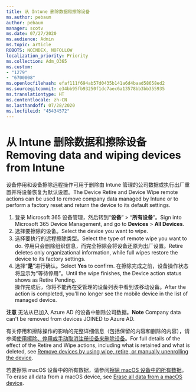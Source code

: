 ```yaml
---
title: 从 Intune 删除数据和擦除设备
ms.author: pebaum
author: pebaum
manager: scotv
ms.date: 07/27/2020
ms.audience: Admin
ms.topic: article
ROBOTS: NOINDEX, NOFOLLOW
localization_priority: Priority
ms.collection: Adm_O365
ms.custom:
- "1279"
- "6700008"
ms.openlocfilehash: efaf111f694ab57d0435b141a6d4baad58658ed2
ms.sourcegitcommit: e34bb95fb93250f1dc7aec6a13578bb3bb355935
ms.translationtype: HT
ms.contentlocale: zh-CN
ms.lasthandoff: 07/28/2020
ms.locfileid: "45434572"
---
```

# <a name="removing-data-and-wiping-devices-from-intune"></a><span data-ttu-id="c3dba-102">从 Intune 删除数据和擦除设备</span><span class="sxs-lookup"><span data-stu-id="c3dba-102">Removing data and wiping devices from Intune</span></span>

<span data-ttu-id="c3dba-103">设备停用和设备擦除远程操作可用于删除由 Intune 管理的公司数据或执行出厂重置并将设备恢复为默认设置。</span><span class="sxs-lookup"><span data-stu-id="c3dba-103">The Device Retire and Device Wipe remote actions can be used to remove company data managed by Intune or to perform a factory reset and return the device to its default settings.</span></span>

1. <span data-ttu-id="c3dba-104">登录 Microsoft 365 设备管理，然后转到“**设备**” > “**所有设备**”。</span><span class="sxs-lookup"><span data-stu-id="c3dba-104">Sign into Microsoft 365 Device Management, and go to **Devices** > **All Devices**.</span></span>
2. <span data-ttu-id="c3dba-105">选择要擦除的设备。</span><span class="sxs-lookup"><span data-stu-id="c3dba-105">Select the device you want to wipe.</span></span>
3. <span data-ttu-id="c3dba-106">选择要执行的远程擦除类型。</span><span class="sxs-lookup"><span data-stu-id="c3dba-106">Select the type of remote wipe you want to do.</span></span> <span data-ttu-id="c3dba-107">停用只会删除组织信息，而完全擦除会将设备还原为出厂设置。</span><span class="sxs-lookup"><span data-stu-id="c3dba-107">Retire deletes only organizational information, while full wipes restore the device to its factory settings.</span></span>
4. <span data-ttu-id="c3dba-108">选择“**是**”进行确认。</span><span class="sxs-lookup"><span data-stu-id="c3dba-108">Select **Yes** to confirm.</span></span> <span data-ttu-id="c3dba-109">在擦除完成之前，设备操作状态将显示为“等待停用”。</span><span class="sxs-lookup"><span data-stu-id="c3dba-109">Until the wipe finishes, the Device action status shows as Retire Pending.</span></span></br>
    <span data-ttu-id="c3dba-110">操作完成后，你将不能再在受管理的设备列表中看到该移动设备。</span><span class="sxs-lookup"><span data-stu-id="c3dba-110">After the action is completed, you'll no longer see the mobile device in the list of managed device.</span></span>

<span data-ttu-id="c3dba-111">**注意** 无法从已加入 Azure AD 的设备中删除公司数据。</span><span class="sxs-lookup"><span data-stu-id="c3dba-111">**Note** Company data can't be removed from devices JOINED to Azure AD.</span></span>

<span data-ttu-id="c3dba-112">有关停用和擦除操作的影响的完整详细信息（包括保留的内容和删除的内容），请参阅[使用擦除、停用或手动取消注册设备来删除设备](https://docs.microsoft.com/intune/devices-wipe)。</span><span class="sxs-lookup"><span data-stu-id="c3dba-112">For full details of the effect of the Retire and Wipe actions, including what is retained and what is deleted, see [Remove devices by using wipe, retire, or manually unenrolling the device](https://docs.microsoft.com/intune/devices-wipe).</span></span>

<span data-ttu-id="c3dba-113">若要擦除 macOS 设备中的所有数据，请参阅[擦除 macOS 设备中的所有数据](https://docs.microsoft.com/intune/device-erase)。</span><span class="sxs-lookup"><span data-stu-id="c3dba-113">To erase all data from a macOS device, see [Erase all data from a macOS device](https://docs.microsoft.com/intune/device-erase).</span></span>